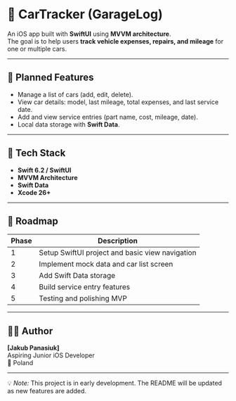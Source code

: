 # 🚗 CarTracker (GarageLog)

An iOS app built with **SwiftUI** using **MVVM architecture**.  
The goal is to help users **track vehicle expenses, repairs, and mileage** for one or multiple cars.

---

## 🧩 Planned Features
- Manage a list of cars (add, edit, delete).  
- View car details: model, last mileage, total expenses, and last service date.  
- Add and view service entries (part name, cost, mileage, date).  
- Local data storage with **Swift Data**.  

---

## 🧠 Tech Stack
- **Swift 6.2 / SwiftUI**  
- **MVVM Architecture**  
- **Swift Data**  
- **Xcode 26+**  

---

## 📅 Roadmap
| Phase | Description |
|--------|-------------|
| 1 | Setup SwiftUI project and basic view navigation |
| 2 | Implement mock data and car list screen |
| 3 | Add Swift Data storage |
| 4 | Build service entry features |
| 5 | Testing and polishing MVP |

---

## 👨‍💻 Author
**[Jakub Panasiuk]**  
Aspiring Junior iOS Developer  
📍 Poland  

---

💡 *Note:* This project is in early development. The README will be updated as new features are added.
